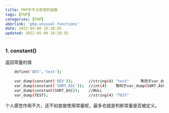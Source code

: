 ```yaml
---
title: PHP中不太常用的函数
tags: [PHP]
categories: [PHP]
abbrlink: 'php-unusual-functions'
date: 2022-05-08 16:28:55
updated: 2022-05-08 16:28:55
---
```


### 1. constant() 
   返回常量的值
``` bash
    define('DEV','test');
    
    var_dump(constant('DEV'));       //string(4) "test"     等同于var_dump(DEV);
    var_dump(constant('SORT_ASC'));  //int(4)    等同于var_dump(SORT_ASC);
    var_dump(constant(SORT_ASC));    //NULL
    var_dump(TEST);                  //string(4) "TEST"
``` 
   个人感觉作用不大，还不如直接使用常量呢，最多也就是判断常量是否被定义。
